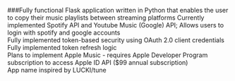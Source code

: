 ###Fully functional Flask application written in Python that enables the user to copy their music playlists between streaming platforms
Currently implemented Spotify API and Youtube Music (Google) API; Allows users to login with spotify and google accounts<br/>
Fully implemented token-based security using OAuth 2.0 client credentials<br/>
Fully implemented token refresh logic<br/>
Plans to implement Apple Music - requires Apple Developer Program subscription to access Apple ID API ($99 annual subscription)<br/>
App name inspired by LUCKI/tune
